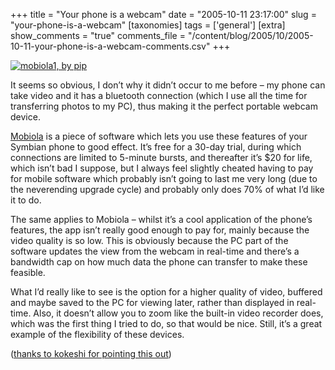 +++
title = "Your phone is a webcam"
date = "2005-10-11 23:17:00"
slug = "your-phone-is-a-webcam"
[taxonomies]
tags = ['general']
[extra]
show_comments = "true"
comments_file = "/content/blog/2005/10/2005-10-11-your-phone-is-a-webcam-comments.csv"
+++

[![mobiola1, by pip](http://static.flickr.com/25/51709206_ed3ac4abfe_m.jpg)](http://www.flickr.com/photos/pip/51709206/ "mobiola1, by pip")

It seems so obvious, I don’t why it didn’t occur to me before – my phone can take video and it has a bluetooth connection (which I use all the time for transferring photos to my PC), thus making it the perfect portable webcam device.

[Mobiola](http://www.warelex.com/products/mobiola/) is a piece of software which lets you use these features of your Symbian phone to good effect. It’s free for a 30-day trial, during which connections are limited to 5-minute bursts, and thereafter it’s $20 for life, which isn’t bad I suppose, but I always feel slightly cheated having to pay for mobile software which probably isn’t going to last me very long (due to the neverending upgrade cycle) and probably only does 70% of what I’d like it to do.

The same applies to Mobiola – whilst it’s a cool application of the phone’s features, the app isn’t really good enough to pay for, mainly because the video quality is so low. This is obviously because the PC part of the software updates the view from the webcam in real-time and there’s a bandwidth cap on how much data the phone can transfer to make these feasible.

What I’d really like to see is the option for a higher quality of video, buffered and maybe saved to the PC for viewing later, rather than displayed in real-time. Also, it doesn’t allow you to zoom like the built-in video recorder does, which was the first thing I tried to do, so that would be nice. Still, it’s a great example of the flexibility of these devices.

([thanks to kokeshi for pointing this out](http://flickr.com/photos/kokeshi/51207635/))
